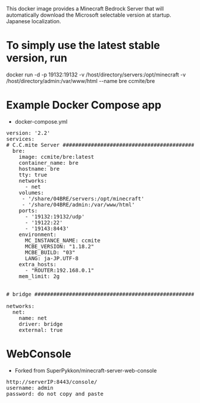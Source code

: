 This docker image provides a Minecraft Bedrock Server that will automatically download the Microsoft selectable version at startup.
Japanese localization.

# To simply use the latest stable version, run
docker run -d -p 19132:19132 -v /host/directory/servers:/opt/minecraft -v /host/directory/admin:/var/www/html --name bre ccmite/bre


# Example Docker Compose app

* docker-compose.yml

<pre>
version: '2.2'
services:
# C.C.mite Server ###################################################
  bre:
    image: ccmite/bre:latest
    container_name: bre
    hostname: bre
    tty: true
    networks:
      - net
    volumes:
     - '/share/04BRE/servers:/opt/minecraft'
     - '/share/04BRE/admin:/var/www/html'
    ports:
      - '19132:19132/udp'
      - '19122:22'
      - '19143:8443'
    environment:
      MC_INSTANCE_NAME: ccmite
      MCBE_VERSION: "1.18.2"
      MCBE_BUILD: "03"
      LANG: ja-JP.UTF-8
    extra_hosts:
      - "ROUTER:192.168.0.1"
    mem_limit: 2g


# bridge ###################################################

networks:
  net:
    name: net
    driver: bridge
    external: true
</pre>


# WebConsole

*  Forked from SuperPykkon/minecraft-server-web-console
<pre>
http://serverIP:8443/console/
username: admin
password: do_not_copy_and_paste
</pre>
